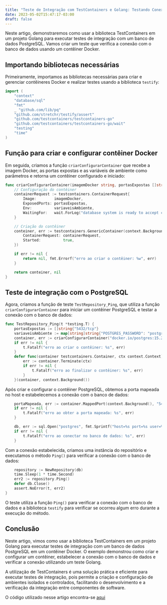 ```yaml
---
title: "Teste de Integração com TestContainers e Golang: Testando Conexão com Banco de Dados PostgreSQL"
date: 2023-05-02T15:47:17-03:00
draft: false
---
```

Neste artigo, demonstraremos como usar a biblioteca TestContainers em um projeto Golang para executar testes de integração com um banco de dados PostgreSQL. Vamos criar um teste que verifica a conexão com o banco de dados usando um contêiner Docker.

## Importando bibliotecas necessárias

Primeiramente, importamos as bibliotecas necessárias para criar e gerenciar contêineres Docker e realizar testes usando a biblioteca `testify`:

```go
import (
	"context"
	"database/sql"
	"fmt"
	_ "github.com/lib/pq"
	"github.com/stretchr/testify/assert"
	"github.com/testcontainers/testcontainers-go"
	"github.com/testcontainers/testcontainers-go/wait"
	"testing"
	"time"
)
```

## Função para criar e configurar contêiner Docker

Em seguida, criamos a função `criarConfigurarContainer` que recebe a imagem Docker, as portas expostas e as variáveis de ambiente como parâmetros e retorna um contêiner configurado e iniciado:

```go
func criarConfigurarContainer(imagemDocker string, portasExpostas []string, variaveisAmbiente map[string]string) (testcontainers.Container, error) {
	// Configuração do contêiner
	containerRequest := testcontainers.ContainerRequest{
		Image:        imagemDocker,
		ExposedPorts: portasExpostas,
		Env:          variaveisAmbiente,
		WaitingFor:   wait.ForLog("database system is ready to accept connections").WithStartupTimeout(2 * time.Second),
	}

	// Criação do contêiner
	conteiner, err := testcontainers.GenericContainer(context.Background(), testcontainers.GenericContainerRequest{
		ContainerRequest: containerRequest,
		Started:          true,
	})

	if err != nil {
		return nil, fmt.Errorf("erro ao criar o contêiner: %w", err)
	}

	return conteiner, nil
}
```

## Teste de integração com o PostgreSQL

Agora, criamos a função de teste `TestRepository_Ping`, que utiliza a função `criarConfigurarContainer` para iniciar um contêiner PostgreSQL e testar a conexão com o banco de dados:

```go
func TestRepository_Ping(t *testing.T) {
	portasExpostas := []string{"5432/tcp"}
	variaveisAmbiente := map[string]string{"POSTGRES_PASSWORD": "postgres", "POSTGRES_DB": "postgres", "POSTGRES_USER": "postgres"}
	container, err := criarConfigurarContainer("docker.io/postgres:15.2-alpine", portasExpostas, variaveisAmbiente)
	if err != nil {
		t.Fatalf("erro ao criar o contêiner: %s", err)
	}
	defer func(container testcontainers.Container, ctx context.Context) {
		err := container.Terminate(ctx)
		if err != nil {
			t.Fatalf("erro ao finalizar o contêiner: %s", err)
		}
	}(container, context.Background())
```

Após criar e configurar o contêiner PostgreSQL, obtemos a porta mapeada no host e estabelecemos a conexão com o banco de dados:

```go
	portaMapeada, err := container.MappedPort(context.Background(), "5432/tcp")
	if err != nil {
		t.Fatalf("erro ao obter a porta mapeada: %s", err)
	}

	db, err := sql.Open("postgres", fmt.Sprintf("host=%s port=%s user=%s password=%s dbname=%s sslmode=disable", "localhost", portaMapeada.Port(), "postgres", "postgres", "postgres")) 
    if err != nil { 
        t.Fatalf("erro ao conectar no banco de dados: %s", err) 
    }
```

Com a conexão estabelecida, criamos uma instância do repositório e executamos o método `Ping()` para verificar a conexão com o banco de dados:

```go
	repository := NewRepository(db)
	time.Sleep(1 * time.Second)
	err2 := repository.Ping()
	defer db.Close()
	assert.NoError(t, err2)
}
```

O teste utiliza a função `Ping()` para verificar a conexão com o banco de dados e a biblioteca `testify` para verificar se ocorreu algum erro durante a execução do método.

## Conclusão

Neste artigo, vimos como usar a biblioteca TestContainers em um projeto Golang para executar testes de integração com um banco de dados PostgreSQL em um contêiner Docker. O exemplo demonstrou como criar e configurar um contêiner, estabelecer a conexão com o banco de dados e verificar a conexão utilizando um teste Golang.

A utilização de TestContainers é uma solução prática e eficiente para executar testes de integração, pois permite a criação e configuração de ambientes isolados e controlados, facilitando o desenvolvimento e a verificação da integração entre componentes de software.

O código utilizado nesse artigo encontra-se [aqui](https://github.com/PauloSalum/Examples-Go/tree/main/testcontainers/postgresql)
